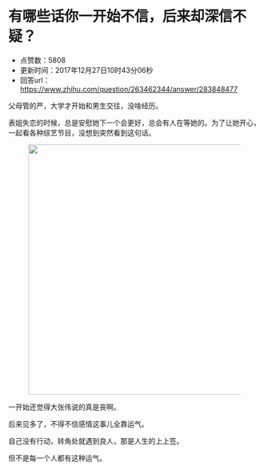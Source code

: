 # 有哪些话你一开始不信，后来却深信不疑？
- 点赞数：5808
- 更新时间：2017年12月27日10时43分06秒
- 回答url：https://www.zhihu.com/question/263462344/answer/283848477
<body>
 <p data-pid="K9xJidkJ">父母管的严，大学才开始和男生交往，没啥经历。</p>
 <p data-pid="qVuseY7w">表姐失恋的时候，总是安慰她下一个会更好，总会有人在等她的。为了让她开心，一起看各种综艺节目，没想到突然看到这句话。</p>
 <figure data-size="normal">
  <img src="https://pic1.zhimg.com/50/v2-edbc2ff5aa3b9c3813872a06f535cdc1_720w.jpg?source=1940ef5c" data-caption="" data-size="normal" data-rawwidth="500" data-rawheight="475" data-original-token="v2-edbc2ff5aa3b9c3813872a06f535cdc1" class="origin_image zh-lightbox-thumb" width="500" data-original="https://pica.zhimg.com/v2-edbc2ff5aa3b9c3813872a06f535cdc1_r.jpg?source=1940ef5c">
 </figure>
 <p data-pid="-7z7wrXs">一开始还觉得大张伟说的真是丧啊。</p>
 <p data-pid="b1CfypFX">后来见多了，不得不信感情这事儿全靠运气。</p>
 <p data-pid="qS_TnFtd">自己没有行动，转角处就遇到良人，那是人生的上上签。</p>
 <p data-pid="TTyzzrVN">但不是每一个人都有这种运气。</p>
</body>